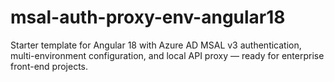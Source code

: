 # msal-auth-proxy-env-angular18
Starter template for Angular 18 with Azure AD MSAL v3 authentication, multi-environment configuration, and local API proxy — ready for enterprise front-end projects.
